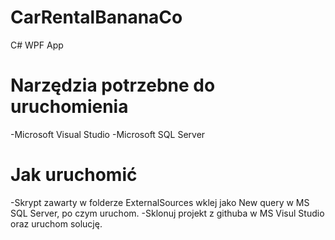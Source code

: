 # CarRentalBananaCo
C# WPF App 
# Narzędzia potrzebne do uruchomienia
-Microsoft Visual Studio 
-Microsoft SQL Server
# Jak uruchomić
-Skrypt zawarty w folderze ExternalSources wklej jako New query w MS SQL Server, po czym uruchom.
-Sklonuj projekt z githuba w MS Visul Studio oraz uruchom solucję.



